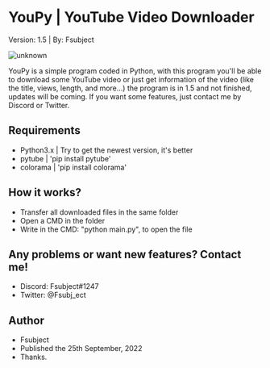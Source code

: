 # YouPy | YouTube Video Downloader
Version: 1.5 | By: Fsubject

![unknown](https://user-images.githubusercontent.com/47669927/192166810-1fffd609-1c8e-4f22-b444-1d8be63ca9d5.png)

YouPy is a simple program coded in Python, with this program you'll be able to download
some YouTube video or just get information of the video (like the title, views, length, and more...)
the program is in 1.5 and not finished, updates will be coming. If you want some features, just
contact me by Discord or Twitter.

## Requirements
- Python3.x | Try to get the newest version, it's better
- pytube | 'pip install pytube'
- colorama | 'pip install colorama'

## How it works?
- Transfer all downloaded files in the same folder
- Open a CMD in the folder
- Write in the CMD: "python main.py", to open the file

## Any problems or want new features? Contact me!
- Discord: Fsubject#1247
- Twitter: @Fsubj_ect

## Author
- Fsubject
- Published the 25th September, 2022
- Thanks.
